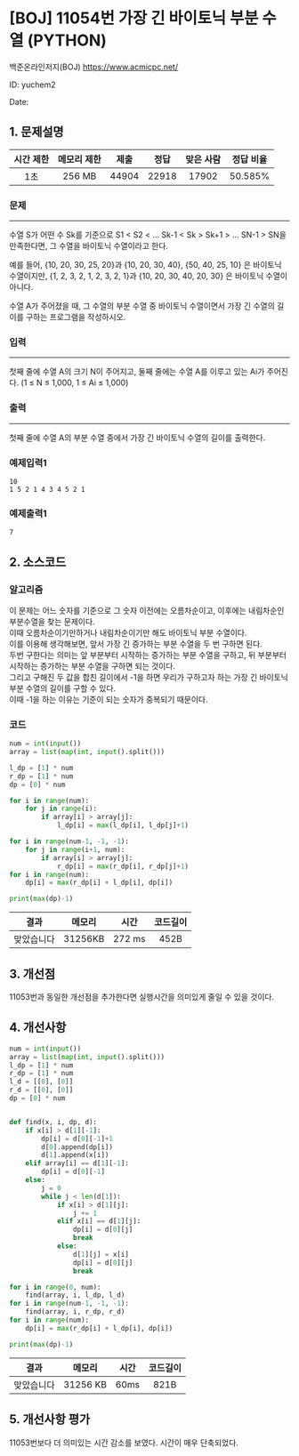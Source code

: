 # [BOJ] 11054번 가장 긴 바이토닉 부분 수열 (PYTHON)
백준온라인저지(BOJ) https://www.acmicpc.net/

ID: yuchem2

Date: 
## 1. 문제설명
| 시간 제한 | 메모리 제한 | 제출  | 정답 | 맞은 사람 | 정답 비율 |
| :---: | :---: | :---: | :---: | :---: | :---: |
| 1초   | 256 MB | 44904  | 22918 | 17902  | 50.585% |

### 문제
---
수열 S가 어떤 수 Sk를 기준으로 S1 < S2 < ... Sk-1 < Sk > Sk+1 > ... SN-1 > SN을 만족한다면, 그 수열을 바이토닉 수열이라고 한다.

예를 들어, {10, 20, 30, 25, 20}과 {10, 20, 30, 40}, {50, 40, 25, 10} 은 바이토닉 수열이지만,  {1, 2, 3, 2, 1, 2, 3, 2, 1}과 {10, 20, 30, 40, 20, 30} 은 바이토닉 수열이 아니다.

수열 A가 주어졌을 때, 그 수열의 부분 수열 중 바이토닉 수열이면서 가장 긴 수열의 길이를 구하는 프로그램을 작성하시오.
### 입력
---
첫째 줄에 수열 A의 크기 N이 주어지고, 둘째 줄에는 수열 A를 이루고 있는 Ai가 주어진다. (1 ≤ N ≤ 1,000, 1 ≤ Ai ≤ 1,000)
### 출력
---
첫째 줄에 수열 A의 부분 수열 중에서 가장 긴 바이토닉 수열의 길이를 출력한다.
### 예제입력1
```
10
1 5 2 1 4 3 4 5 2 1
```
### 예제출력1
```
7
```
## 2. 소스코드

### 알고리즘
이 문제는 어느 숫자를 기준으로 그 숫자 이전에는 오름차순이고, 이후에는 내림차순인 부분수열을 찾는 문제이다.  
이때 오름차순이기만하거나 내림차순이기만 해도 바이토닉 부분 수열이다.  
이를 이용해 생각해보면, 앞서 가장 긴 증가하는 부분 수열을 두 번 구하면 된다.  
두번 구한다는 의미는 앞 부분부터 시작하는 증가하는 부분 수열을 구하고, 뒤 부분부터 시작하는 증가하는 부분 수열을 구하면 되는 것이다.  
그리고 구해진 두 값을 합친 길이에서 -1을 하면 우리가 구하고자 하는 가장 긴 바이토닉 부분 수열의 길이를 구할 수 있다.  
이때 -1을 하는 이유는 기준이 되는 숫자가 중복되기 때문이다.  

### 코드
```Python
num = int(input())
array = list(map(int, input().split()))

l_dp = [1] * num
r_dp = [1] * num
dp = [0] * num

for i in range(num):
    for j in range(i):
        if array[i] > array[j]:
            l_dp[i] = max(l_dp[i], l_dp[j]+1)

for i in range(num-1, -1, -1):
    for j in range(i+1, num):
        if array[i] > array[j]:
            r_dp[i] = max(r_dp[i], r_dp[j]+1)
for i in range(num):
    dp[i] = max(r_dp[i] + l_dp[i], dp[i])

print(max(dp)-1)
```
| 결과 | 메모리 | 시간 | 코드길이 |
|:---:|:-----: | :---: | :----: |
| 맞았습니다 | 31256KB | 272 ms | 452B |

## 3. 개선점

11053번과 동일한 개선점을 추가한다면 실행시간을 의미있게 줄일 수 있을 것이다.  

## 4. 개선사항
```Python
num = int(input())
array = list(map(int, input().split()))
l_dp = [1] * num
r_dp = [1] * num
l_d = [[0], [0]]
r_d = [[0], [0]]
dp = [0] * num


def find(x, i, dp, d):
    if x[i] > d[1][-1]:
        dp[i] = d[0][-1]+1
        d[0].append(dp[i])
        d[1].append(x[i])
    elif array[i] == d[1][-1]:
        dp[i] = d[0][-1]
    else:
        j = 0
        while j < len(d[1]):
            if x[i] > d[1][j]:
                j += 1
            elif x[i] == d[1][j]:
                dp[i] = d[0][j]
                break
            else:
                d[1][j] = x[i]
                dp[i] = d[0][j]
                break

for i in range(0, num):
    find(array, i, l_dp, l_d)
for i in range(num-1, -1, -1):
    find(array, i, r_dp, r_d)
for i in range(num):
    dp[i] = max(r_dp[i] + l_dp[i], dp[i])

print(max(dp)-1)
```
| 결과 | 메모리 | 시간 | 코드길이 |
|:---:|:-----: | :---: | :----: |
| 맞았습니다 | 31256 KB | 60ms | 821B |

## 5. 개선사항 평가

11053번보다 더 의미있는 시간 감소를 보였다. 시간이 매우 단축되었다. 
